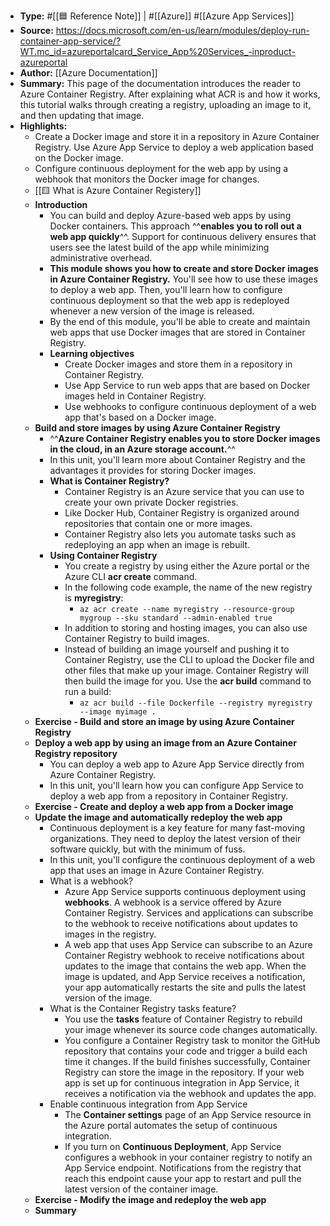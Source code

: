 - **Type:** #[[🟦 Reference Note]] | #[[Azure]] #[[Azure App Services]]
- **Source:** https://docs.microsoft.com/en-us/learn/modules/deploy-run-container-app-service/?WT.mc_id=azureportalcard_Service_App%20Services_-inproduct-azureportal 
- **Author:** [[Azure Documentation]] 
- **Summary:** This page of the documentation introduces the reader to Azure Container Registry. After explaining what ACR is and how it works, this tutorial walks through creating a registry, uploading an image to it, and then updating that image. 
- **Highlights:**
    - Create a Docker image and store it in a repository in Azure Container 
Registry. Use Azure App Service to deploy a web application based on the
 Docker image.
    - Configure continuous deployment for the web app by using a webhook that monitors the Docker image for changes.
    - [[🟨 What is Azure Container Registery]]
    - **Introduction**
        - You can build and deploy Azure-based web apps by using Docker containers. This approach ^^**enables you to roll out a web app quickly**^^. Support for continuous delivery ensures that users see the latest build of the app while minimizing administrative overhead.
        - **This module shows you how to create and store Docker images in Azure 
Container Registry.** You'll see how to use these images to deploy a web 
app. Then, you'll learn how to configure continuous deployment so that 
the web app is redeployed whenever a new version of the image is 
released.
        - By the end of this module, you'll be able to create and maintain web 
apps that use Docker images that are stored in Container Registry.
        - **Learning objectives**
            - Create Docker images and store them in a repository in Container Registry.
            - Use App Service to run web apps that are based on Docker images held in Container Registry.
            - Use webhooks to configure continuous deployment of a web app that's based on a Docker image.
    - **Build and store images by using Azure Container Registry**
        - ^^**Azure Container Registry enables you to store Docker images in the cloud, in an Azure storage account.**^^
        - In this unit, you'll learn more about Container Registry and the advantages it provides for storing Docker images.
        - **What is Container Registry?**
            - Container Registry is an Azure service that you can use to create your own private Docker registries.
            - Like Docker Hub, Container Registry is organized around repositories that contain one or more images.
            - Container Registry also lets you automate tasks such as redeploying an app when an image is rebuilt.
        - **Using Container Registry**
            - You create a registry by using either the Azure portal or the Azure CLI **acr create** command.
            - In the following code example, the name of the new registry is __myregistry__:
                - `az acr create --name myregistry --resource-group mygroup --sku standard --admin-enabled true`
            - In addition to storing and hosting images, you can also use Container Registry to build images.
            - Instead of building an image yourself and pushing it to Container Registry, use the CLI to upload the Docker file and other files that make up your image. Container Registry will then build the image for you. Use the **acr build** command to run a build:
                - `az acr build --file Dockerfile --registry myregistry --image myimage .`
    - **Exercise - Build and store an image by using Azure Container Registry**
    - **Deploy a web app by using an image from an Azure Container Registry repository**
        - You can deploy a web app to Azure App Service directly from Azure Container Registry.
        - In this unit, you'll learn how you can configure App Service to deploy a web app from a repository in Container Registry.
    - **Exercise - Create and deploy a web app from a Docker image**
    - **Update the image and automatically redeploy the web app**
        - Continuous deployment is a key feature for many fast-moving organizations. They need to deploy the latest version of their software quickly, but with the minimum of fuss.
        - In this unit, you'll configure the continuous deployment of a web app that uses an image in Azure Container Registry.
        - What is a webhook?
            - Azure App Service supports continuous deployment using __webhooks__. A webhook is a service offered by Azure Container Registry. Services and applications can subscribe to the webhook to receive notifications about updates to images in the registry.
            - A web app that uses App Service can subscribe to an Azure Container Registry webhook to receive notifications about updates to the image that contains the web app. When the image is updated, and App Service receives a notification, your app automatically restarts the site and pulls the latest version of the image.
        - What is the Container Registry tasks feature?
            - You use the __tasks__ feature of Container Registry to rebuild your image whenever its source code changes automatically.
            - You configure a Container Registry task to monitor the GitHub repository that contains your code and trigger a build each time it changes. If the build finishes successfully, Container Registry can store the image in the repository. If your web app is set up for continuous integration in App Service, it receives a notification via the webhook and updates the app.
        - Enable continuous integration from App Service
            - The **Container settings** page of an App Service resource in the Azure portal automates the setup of continuous integration.
            - If you turn on **Continuous Deployment**, App Service configures a webhook in your container registry to notify an App Service endpoint. Notifications from the registry that reach this endpoint cause your app to restart and pull the latest version of the container image.
    - **Exercise - Modify the image and redeploy the web app**
    - **Summary**
